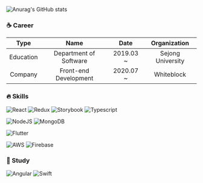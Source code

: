 ![Anurag's GitHub stats](https://github-readme-stats.vercel.app/api?username=eunsolkang&count_private=true)

### :coffee: Career

|    Type   |          Name          |    Date    |    Organization   |
|:---------:|:----------------------:|:----------:|:-----------------:|
| Education | Department of Software | 2019.03 ~  | Sejong University |
|  Company  |  Front-end Development | 2020.07 ~  |     Whiteblock    |

### :fire: Skills

![React](https://img.shields.io/badge/React-49d6f9?style=flat-square&logo=react&logoColor=white) ![Redux](https://img.shields.io/badge/Redux-764ABC?style=flat-square&logo=redux&logoColor=white) ![Storybook](https://img.shields.io/badge/Storybook-FF4785?style=flat-square&logo=storybook&logoColor=white) ![Typescript](https://img.shields.io/badge/Typescript-3178C6?style=flat-square&logo=typescript&logoColor=white) 

![NodeJS](https://img.shields.io/badge/NodeJS-339933?style=flat-square&logo=node.js&logoColor=white) ![MongoDB](https://img.shields.io/badge/MongoDB-47A248?style=flat-square&logo=mongodb&logoColor=white)

![Flutter](https://img.shields.io/badge/Flutter-02569B?style=flat-square&logo=flutter&logoColor=white)

![AWS](https://img.shields.io/badge/AWS-232F3E?style=flat-square&logo=amazon-aws&logoColor=white) ![Firebase](https://img.shields.io/badge/Firebase-FFCA28?style=flat-square&logo=firebase&logoColor=white)


### :blue_book: Study

![Angular](https://img.shields.io/badge/Angular-DD0031?style=flat-square&logo=angular&logoColor=white)
![Swift](https://img.shields.io/badge/Swift-FA7343?style=flat-square&logo=swift&logoColor=white)




